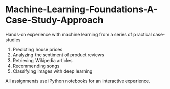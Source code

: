 # Machine-Learning-Foundations-A-Case-Study-Approach

Hands-on experience with machine learning from a series of practical case-studies
1. Predicting house prices
2. Analyzing the sentiment of product reviews
3. Retrieving Wikipedia articles
4. Recommending songs
5. Classifying images with deep learning

All assignments use iPython notebooks for an interactive experience.

